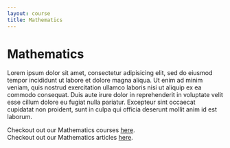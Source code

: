 ```yaml
---
layout: course
title: Mathematics
---
```


# Mathematics

Lorem ipsum dolor sit amet, consectetur adipisicing elit, sed do eiusmod
tempor incididunt ut labore et dolore magna aliqua. Ut enim ad minim veniam,
quis nostrud exercitation ullamco laboris nisi ut aliquip ex ea commodo
consequat. Duis aute irure dolor in reprehenderit in voluptate velit esse
cillum dolore eu fugiat nulla pariatur. Excepteur sint occaecat cupidatat non
proident, sunt in culpa qui officia deserunt mollit anim id est laborum.

Checkout out our Mathematics courses <a href="#" onclick="alert('This link will go to the respective YouTube channel.');">here</a>.
<br />
Checkout out our Mathematics articles <a href="#" onclick="alert('This link will go to the respective blog, if needed.');">here</a>.